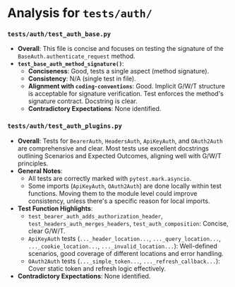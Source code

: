 # Analysis for `tests/auth/`

### `tests/auth/test_auth_base.py`

- **Overall**: This file is concise and focuses on testing the signature of the `BaseAuth.authenticate_request` method.
- **`test_base_auth_method_signature()`**:
    - **Conciseness**: Good, tests a single aspect (method signature).
    - **Consistency**: N/A (single test in file).
    - **Alignment with `coding-conventions`**: Good. Implicit G/W/T structure is acceptable for signature verification. Test enforces the method's signature contract. Docstring is clear.
    - **Contradictory Expectations**: None identified. 

### `tests/auth/test_auth_plugins.py`

- **Overall**: Tests for `BearerAuth`, `HeadersAuth`, `ApiKeyAuth`, and `OAuth2Auth` are comprehensive and clear. Most tests use excellent docstrings outlining Scenarios and Expected Outcomes, aligning well with G/W/T principles.
- **General Notes**:
    - All tests are correctly marked with `pytest.mark.asyncio`.
    - Some imports (`ApiKeyAuth`, `OAuth2Auth`) are done locally within test functions. Moving them to the module level could improve consistency, unless there's a specific reason for local imports.
- **Test Function Highlights**:
    - `test_bearer_auth_adds_authorization_header`, `test_headers_auth_merges_headers`, `test_auth_composition`: Concise, clear G/W/T.
    - `ApiKeyAuth` tests (`..._header_location...`, `..._query_location...`, `..._cookie_location...`, `..._invalid_location...`): Well-defined scenarios, good coverage of different locations and error handling.
    - `OAuth2Auth` tests (`..._simple_token...`, `..._refresh_callback...`): Cover static token and refresh logic effectively.
- **Contradictory Expectations**: None identified. 